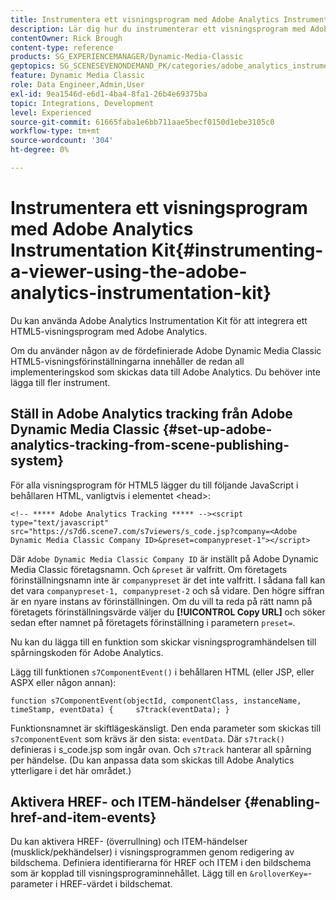```yaml
---
title: Instrumentera ett visningsprogram med Adobe Analytics Instrumentation Kit
description: Lär dig hur du instrumenterar ett visningsprogram med Adobe Analytics Instrumentation Kit i Adobe Dynamic Media Classic.
contentOwner: Rick Brough
content-type: reference
products: SG_EXPERIENCEMANAGER/Dynamic-Media-Classic
geptopics: SG_SCENESEVENONDEMAND_PK/categories/adobe_analytics_instrumentation_kit
feature: Dynamic Media Classic
role: Data Engineer,Admin,User
exl-id: 9ea1546d-e6d1-4ba4-8fa1-26b4e69375ba
topic: Integrations, Development
level: Experienced
source-git-commit: 61665faba1e6bb711aae5becf0150d1ebe3105c0
workflow-type: tm+mt
source-wordcount: '304'
ht-degree: 0%

---
```


# Instrumentera ett visningsprogram med Adobe Analytics Instrumentation Kit{#instrumenting-a-viewer-using-the-adobe-analytics-instrumentation-kit}

Du kan använda Adobe Analytics Instrumentation Kit för att integrera ett HTML5-visningsprogram med Adobe Analytics.

Om du använder någon av de fördefinierade Adobe Dynamic Media Classic HTML5-visningsförinställningarna innehåller de redan all implementeringskod som skickas data till Adobe Analytics. Du behöver inte lägga till fler instrument.

## Ställ in Adobe Analytics tracking från Adobe Dynamic Media Classic {#set-up-adobe-analytics-tracking-from-scene-publishing-system}

För alla visningsprogram för HTML5 lägger du till följande JavaScript i behållaren HTML, vanligtvis i elementet &lt;head>:

```as3
<!-- ***** Adobe Analytics Tracking ***** --><script type="text/javascript" src="https://s7d6.scene7.com/s7viewers/s_code.jsp?company=<Adobe Dynamic Media Classic Company ID>&preset=companypreset-1"></script>
```

Där `Adobe Dynamic Media Classic Company ID` är inställt på Adobe Dynamic Media Classic företagsnamn. Och `&preset` är valfritt. Om företagets förinställningsnamn inte är `companypreset` är det inte valfritt. I sådana fall kan det vara `companypreset-1, companypreset-2` och så vidare. Den högre siffran är en nyare instans av förinställningen. Om du vill ta reda på rätt namn på företagets förinställningsvärde väljer du **[!UICONTROL Copy URL]** och söker sedan efter namnet på företagets förinställning i parametern `preset=`.

Nu kan du lägga till en funktion som skickar visningsprogramhändelsen till spårningskoden för Adobe Analytics.

Lägg till funktionen `s7ComponentEvent()` i behållaren HTML (eller JSP, eller ASPX eller någon annan):

```as3
function s7ComponentEvent(objectId, componentClass, instanceName, timeStamp, eventData) {     s7track(eventData); }
```

Funktionsnamnet är skiftlägeskänsligt. Den enda parameter som skickas till `s7componentEvent` som krävs är den sista: `eventData`. Där `s7track()` definieras i s_code.jsp som ingår ovan. Och `s7track` hanterar all spårning per händelse. (Du kan anpassa data som skickas till Adobe Analytics ytterligare i det här området.)

## Aktivera HREF- och ITEM-händelser {#enabling-href-and-item-events}

Du kan aktivera HREF- (överrullning) och ITEM-händelser (musklick/pekhändelser) i visningsprogrammen genom redigering av bildschema. Definiera identifierarna för HREF och ITEM i den bildschema som är kopplad till visningsprograminnehållet. Lägg till en `&rolloverKey=`-parameter i HREF-värdet i bildschemat.
